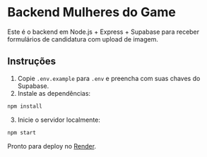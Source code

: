 # Backend Mulheres do Game

Este é o backend em Node.js + Express + Supabase para receber formulários de candidatura com upload de imagem.

## Instruções

1. Copie `.env.example` para `.env` e preencha com suas chaves do Supabase.
2. Instale as dependências:

```bash
npm install
```

3. Inicie o servidor localmente:

```bash
npm start
```

Pronto para deploy no [Render](https://render.com).